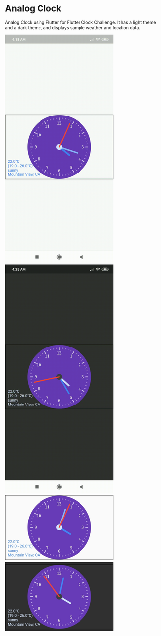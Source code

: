  # Analog Clock

Analog Clock using Flutter for Flutter Clock Challenge.
It has a light theme and a dark theme, and displays sample weather and location data.

<img src='analog_clock_light.gif' width='350'>

<img src='analog_clock_dark.gif' width='350'>

<img src='analog_clock_light.jpg' width='350'>

<img src='analog_clock_dark.jpg' width='350'>
